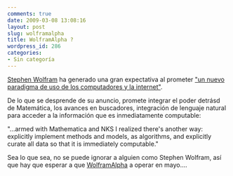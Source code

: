 ```yaml
---
comments: true
date: 2009-03-08 13:08:16
layout: post
slug: wolframalpha
title: WolframAlpha ?
wordpress_id: 286
categories:
- Sin categoría
---
```


[Stephen Wolfram](http://www.stephenwolfram.com/) ha generado una gran expectativa al prometer ["un nuevo paradigma de uso de los computadores y la internet"](http://blog.wolfram.com/2009/03/05/wolframalpha-is-coming/).

De lo que se desprende de su anuncio, promete integrar el poder detrásd de Matemática, los avances en buscadores, integración de lenguaje natural para acceder a la información que es inmediatamente computable:

"...armed with Mathematica and NKS I realized there's another way: explicitly implement methods and models, as algorithms, and explicitly curate all data so that it is immediately computable."

Sea lo que sea, no se puede ignorar a alguien como Stephen Wolfram, así que hay que esperar a que [WolframAlpha](http://www.wolframalpha.com/empiece) a operar en mayo....



